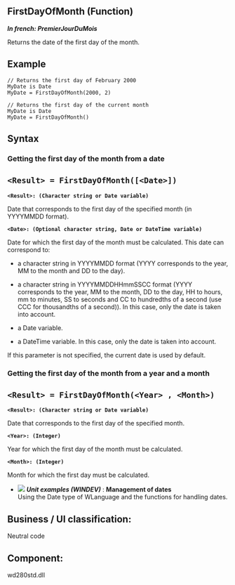
## FirstDayOfMonth (Function)

***In french: PremierJourDuMois***



<a name="XUse"></a>
<a name="Use"></a>
<a name="description"></a>
Returns the date of the first day of the month.


<a name="Example1"></a>
<a name="sample_code"></a>

## Example


```wl
// Returns the first day of February 2000
MyDate is Date
MyDate = FirstDayOfMonth(2000, 2)
```
<a name="Example2"></a>

```wl
// Returns the first day of the current month
MyDate is Date
MyDate = FirstDayOfMonth()
```

<a name="XSYNTAX"></a>

## Syntax
<a name="SYNTAX1"></a>

### Getting the first day of the month from a date

`<Result> = FirstDayOfMonth([<Date>])`
---

**`<Result>: (Character string or Date variable)`**

Date that corresponds to the first day of the specified month (in YYYYMMDD format).

**`<Date>: (Optional character string, Date or DateTime variable)`**

Date for which the first day of the month must be calculated. This date can correspond to: 

- a character string in YYYYMMDD format (YYYY corresponds to the year, MM to the month and DD to the day).  

- a character string in YYYYMMDDHHmmSSCC format (YYYY corresponds to the year, MM to the month, DD to the day, HH to hours, mm to minutes, SS to seconds and CC to hundredths of a second (use CCC for thousandths of a second)). In this case, only the date is taken into account. 

- a Date variable. 

- a DateTime variable. In this case, only the date is taken into account.


If this parameter is not specified, the current date is used by default.


<a name="SYNTAX2"></a>

### Getting the first day of the month from a year and a month

`<Result> = FirstDayOfMonth(<Year> , <Month>)`
---

**`<Result>: (Character string or Date variable)`**

Date that corresponds to the first day of the specified month.

**`<Year>: (Integer)`**

Year for which the first day of the month must be calculated. 

**`<Month>: (Integer)`**

Month for which the first day must be calculated. 




- ![](https://doc.pcsoft.fr/en-US/images/image.awp?langid=3&name=Managementofdates.gif) ***Unit examples (WINDEV)*** : **Management of dates** <br>Using the Date type of WLanguage and the functions for handling dates.



<a name="XComponent"></a>

## Business / UI classification:
Neutral code
## Component:
wd280std.dll
